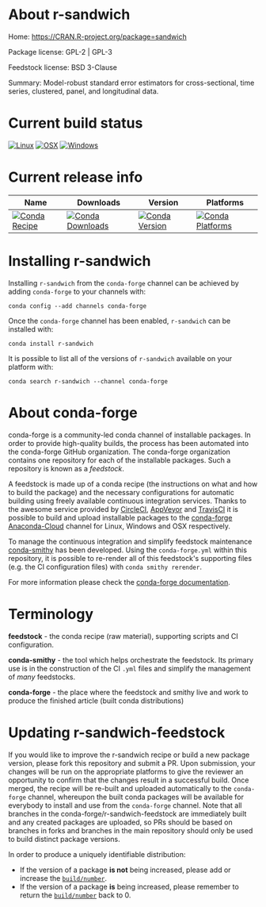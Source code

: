 About r-sandwich
================

Home: https://CRAN.R-project.org/package=sandwich

Package license: GPL-2 | GPL-3

Feedstock license: BSD 3-Clause

Summary: Model-robust standard error estimators for cross-sectional, time series, clustered, panel, and longitudinal data.



Current build status
====================

[![Linux](https://img.shields.io/circleci/project/github/conda-forge/r-sandwich-feedstock/master.svg?label=Linux)](https://circleci.com/gh/conda-forge/r-sandwich-feedstock)
[![OSX](https://img.shields.io/travis/conda-forge/r-sandwich-feedstock/master.svg?label=macOS)](https://travis-ci.org/conda-forge/r-sandwich-feedstock)
[![Windows](https://img.shields.io/appveyor/ci/conda-forge/r-sandwich-feedstock/master.svg?label=Windows)](https://ci.appveyor.com/project/conda-forge/r-sandwich-feedstock/branch/master)

Current release info
====================

| Name | Downloads | Version | Platforms |
| --- | --- | --- | --- |
| [![Conda Recipe](https://img.shields.io/badge/recipe-r--sandwich-green.svg)](https://anaconda.org/conda-forge/r-sandwich) | [![Conda Downloads](https://img.shields.io/conda/dn/conda-forge/r-sandwich.svg)](https://anaconda.org/conda-forge/r-sandwich) | [![Conda Version](https://img.shields.io/conda/vn/conda-forge/r-sandwich.svg)](https://anaconda.org/conda-forge/r-sandwich) | [![Conda Platforms](https://img.shields.io/conda/pn/conda-forge/r-sandwich.svg)](https://anaconda.org/conda-forge/r-sandwich) |

Installing r-sandwich
=====================

Installing `r-sandwich` from the `conda-forge` channel can be achieved by adding `conda-forge` to your channels with:

```
conda config --add channels conda-forge
```

Once the `conda-forge` channel has been enabled, `r-sandwich` can be installed with:

```
conda install r-sandwich
```

It is possible to list all of the versions of `r-sandwich` available on your platform with:

```
conda search r-sandwich --channel conda-forge
```


About conda-forge
=================

conda-forge is a community-led conda channel of installable packages.
In order to provide high-quality builds, the process has been automated into the
conda-forge GitHub organization. The conda-forge organization contains one repository
for each of the installable packages. Such a repository is known as a *feedstock*.

A feedstock is made up of a conda recipe (the instructions on what and how to build
the package) and the necessary configurations for automatic building using freely
available continuous integration services. Thanks to the awesome service provided by
[CircleCI](https://circleci.com/), [AppVeyor](https://www.appveyor.com/)
and [TravisCI](https://travis-ci.org/) it is possible to build and upload installable
packages to the [conda-forge](https://anaconda.org/conda-forge)
[Anaconda-Cloud](https://anaconda.org/) channel for Linux, Windows and OSX respectively.

To manage the continuous integration and simplify feedstock maintenance
[conda-smithy](https://github.com/conda-forge/conda-smithy) has been developed.
Using the ``conda-forge.yml`` within this repository, it is possible to re-render all of
this feedstock's supporting files (e.g. the CI configuration files) with ``conda smithy rerender``.

For more information please check the [conda-forge documentation](https://conda-forge.org/docs/).

Terminology
===========

**feedstock** - the conda recipe (raw material), supporting scripts and CI configuration.

**conda-smithy** - the tool which helps orchestrate the feedstock.
                   Its primary use is in the construction of the CI ``.yml`` files
                   and simplify the management of *many* feedstocks.

**conda-forge** - the place where the feedstock and smithy live and work to
                  produce the finished article (built conda distributions)


Updating r-sandwich-feedstock
=============================

If you would like to improve the r-sandwich recipe or build a new
package version, please fork this repository and submit a PR. Upon submission,
your changes will be run on the appropriate platforms to give the reviewer an
opportunity to confirm that the changes result in a successful build. Once
merged, the recipe will be re-built and uploaded automatically to the
`conda-forge` channel, whereupon the built conda packages will be available for
everybody to install and use from the `conda-forge` channel.
Note that all branches in the conda-forge/r-sandwich-feedstock are
immediately built and any created packages are uploaded, so PRs should be based
on branches in forks and branches in the main repository should only be used to
build distinct package versions.

In order to produce a uniquely identifiable distribution:
 * If the version of a package **is not** being increased, please add or increase
   the [``build/number``](https://conda.io/docs/user-guide/tasks/build-packages/define-metadata.html#build-number-and-string).
 * If the version of a package **is** being increased, please remember to return
   the [``build/number``](https://conda.io/docs/user-guide/tasks/build-packages/define-metadata.html#build-number-and-string)
   back to 0.
